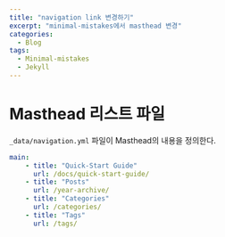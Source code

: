 ```yaml
---
title: "navigation link 변경하기"
excerpt: "minimal-mistakes에서 masthead 변경"
categories:
  - Blog
tags:
  - Minimal-mistakes
  - Jekyll
---
```


# Masthead 리스트 파일

`_data/navigation.yml` 파일이 Masthead의 내용을 정의한다.

```yaml
main:
    - title: "Quick-Start Guide"
      url: /docs/quick-start-guide/
    - title: "Posts"
      url: /year-archive/
    - title: "Categories"
      url: /categories/
    - title: "Tags"
      url: /tags/
```
